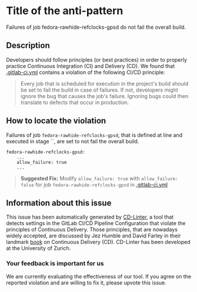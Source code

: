 
# Title of the anti-pattern
Failures of job fedora-rawhide-refclocks-gpsd do not fail the overall build.

## Description
Developers should follow principles (or best practices) in order to properly practice Continuous Integration (CI) and Delivery (CD).
We found that [.gitlab-ci.yml](https://gitlab.com/NTPsec/ntpsec/blob/master/.gitlab-ci.yml) contains a violation of the following CI/CD principle:

> Every job that is scheduled for execution in the project's build should be set to fail the build in case of failures.
If not, developers might ignore the bug that causes the job's failure. Ignoring bugs could then translate to defects that occur in production.

## How to locate the violation
Failures of job `fedora-rawhide-refclocks-gpsd`, that is defined at line  and executed in stage ``, are set to not fail the overall build.

```
fedora-rawhide-refclocks-gpsd:
    ...
    allow_failure: true
    ...
```

> **Suggested Fix:** Modify ```allow_failure: true``` with ```allow_failure: false``` for job `fedora-rawhide-refclocks-gpsd` in [.gitlab-ci.yml](https://gitlab.com/NTPsec/ntpsec/blob/master/.gitlab-ci.yml)

## Information about this issue

This issue has been automatically generated by [CD-Linter](https://gitlab.com/Jancso/configuration-analytics), a tool that detects settings in the GitLab CI/CD Pipeline Configuration that violate the principles of Continuous Delivery. Those principles, that are nowadays widely accepted, are discussed by Jez Humble and David Farley in their landmark [book](https://www.oreilly.com/library/view/continuous-delivery-reliable/9780321670250/) on Continuous Delivery (CD). CD-Linter has been developed at the University of Zurich.

### Your feedback is important for us
We are currently evaluating the effectiveness of our tool. If you agree on the reported violation and are willing to fix it, please upvote this issue.